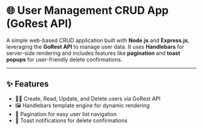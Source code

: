 # 🌐 User Management CRUD App (GoRest API)

A simple web-based CRUD application built with **Node.js** and **Express.js**, leveraging the **GoRest API** to manage user data. It uses **Handlebars** for server-side rendering and includes features like **pagination** and **toast popups** for user-friendly delete confirmations.

---

## ✨ Features

- 🧑‍💼 Create, Read, Update, and Delete users via GoRest API  
- 🖼️ Handlebars template engine for dynamic rendering  
- 🔄 Pagination for easy user list navigation  
- 🔔 Toast notifications for delete confirmations  

